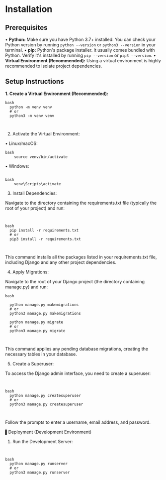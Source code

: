 # Installation

## Prerequisites

•   **Python:**  Make sure you have Python 3.7+ installed. You can check your Python version by running `python --version` or `python3 --version` in your terminal.
•   **pip:**  Python's package installer.  It usually comes bundled with Python. Verify it's installed by running `pip --version` or `pip3 --version`.
•   **Virtual Environment (Recommended):**  Using a virtual environment is highly recommended to isolate project dependencies.

## Setup Instructions

**1. Create a Virtual Environment (Recommended):**

```
bash
  python -m venv venv
  # or
  python3 -m venv venv

 
```

2. Activate the Virtual Environment:

  •  Linux/macOS:

    
```
bash
    source venv/bin/activate

```

  •  Windows:

    
```

bash
    venv\Scripts\activate

```

3. Install Dependencies:

  Navigate to the directory containing the requirements.txt file (typically the root of your project) and run:

  
```

 
bash
  pip install -r requirements.txt
  # or
  pip3 install -r requirements.txt

 
```

  This command installs all the packages listed in your requirements.txt file, including Django and any other project dependencies.

4. Apply Migrations:

  Navigate to the root of your Django project (the directory containing manage.py) and run:

  
```
bash

  python manage.py makemigrations
  # or
  python3 manage.py makemigrations

  python manage.py migrate
  # or
  python3 manage.py migrate

 
```

  This command applies any pending database migrations, creating the necessary tables in your database.

5. Create a Superuser:

  To access the Django admin interface, you need to create a superuser:

  
```

 
bash
  python manage.py createsuperuser
  # or
  python3 manage.py createsuperuser

 
```

  Follow the prompts to enter a username, email address, and password.

▌Deployment (Development Environment)

1. Run the Development Server:

  
```

 
bash
  python manage.py runserver
  # or
  python3 manage.py runserver
